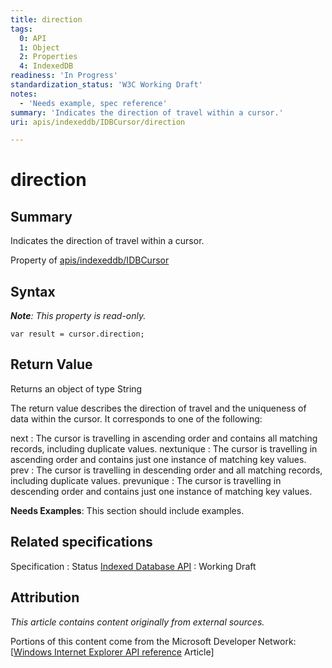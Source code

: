 ```yaml
---
title: direction
tags:
  0: API
  1: Object
  2: Properties
  4: IndexedDB
readiness: 'In Progress'
standardization_status: 'W3C Working Draft'
notes:
  - 'Needs example, spec reference'
summary: 'Indicates the direction of travel within a cursor.'
uri: apis/indexeddb/IDBCursor/direction

---
```

# direction

## Summary

Indicates the direction of travel within a cursor.

<span data-meta="applies_to" data-type="key">Property of <span data-type="value">[apis/indexeddb/IDBCursor](/apis/indexeddb/IDBCursor)</span></span>

## Syntax

***Note**: This property is read-only.*

``` {.js}
var result = cursor.direction;
```

## Return Value

<span data-meta="return" data-type="key">Returns an object of type <span data-type="value">String</span></span>

The return value describes the direction of travel and the uniqueness of data within the cursor. It corresponds to one of the following:

 next
:   The cursor is travelling in ascending order and contains all matching records, including duplicate values.
nextunique
:   The cursor is travelling in ascending order and contains just one instance of matching key values.
prev
:   The cursor is travelling in descending order and all matching records, including duplicate values.
prevunique
:   The cursor is travelling in descending order and contains just one instance of matching key values.

**Needs Examples**: This section should include examples.

## Related specifications

Specification
:   Status
[Indexed Database API](http://www.w3.org/TR/IndexedDB/)
:   Working Draft

## Attribution

*This article contains content originally from external sources.*

Portions of this content come from the Microsoft Developer Network: [[Windows Internet Explorer API reference](http://msdn.microsoft.com/en-us/library/ie/hh828809%28v=vs.85%29.aspx) Article]

